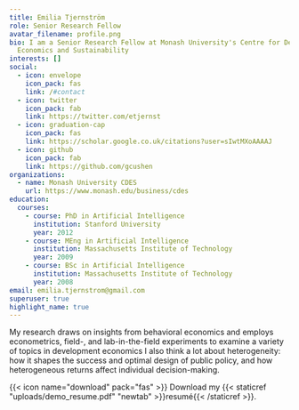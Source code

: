 ```yaml
---
title: Emilia Tjernström
role: Senior Research Fellow
avatar_filename: profile.png
bio: I am a Senior Research Fellow at Monash University's Centre for Development
  Economics and Sustainability
interests: []
social:
  - icon: envelope
    icon_pack: fas
    link: /#contact
  - icon: twitter
    icon_pack: fab
    link: https://twitter.com/etjernst
  - icon: graduation-cap
    icon_pack: fas
    link: https://scholar.google.co.uk/citations?user=sIwtMXoAAAAJ
  - icon: github
    icon_pack: fab
    link: https://github.com/gcushen
organizations:
  - name: Monash University CDES
    url: https://www.monash.edu/business/cdes
education:
  courses:
    - course: PhD in Artificial Intelligence
      institution: Stanford University
      year: 2012
    - course: MEng in Artificial Intelligence
      institution: Massachusetts Institute of Technology
      year: 2009
    - course: BSc in Artificial Intelligence
      institution: Massachusetts Institute of Technology
      year: 2008
email: emilia.tjernstrom@gmail.com
superuser: true
highlight_name: true
---
```

My research draws on insights from behavioral economics and employs econometrics, field-, and lab-in-the-field experiments to examine a variety of topics in development economics  I also think a lot about heterogeneity: how it shapes the success and optimal design of public policy, and how heterogeneous returns affect individual decision-making.

{{< icon name="download" pack="fas" >}} Download my {{< staticref "uploads/demo_resume.pdf" "newtab" >}}resumé{{< /staticref >}}.